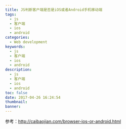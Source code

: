 ```yaml
---
title: JS判断客户端是否是iOS或者Android手机移动端
tags:
  - js
  - 客户端
  - ios
  - android
categories:
  - Web development
keywords:
  - js
  - 客户端
  - ios
  - android
description:
  - js
  - 客户端
  - ios
  - android
toc: false
date: 2017-04-26 16:24:54
thumbnail:
banner:
---
```


参考：http://caibaojian.com/browser-ios-or-android.html

